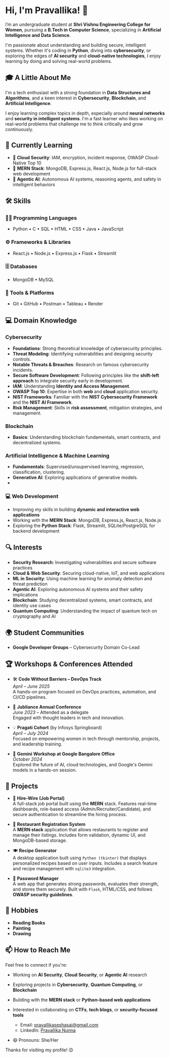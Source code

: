 <!--
### Hi there 👋


**pravallika-nunna/pravallika-nunna** is a ✨ _special_ ✨ repository because its `README.md` (this file) appears on your GitHub profile.

Here are some ideas to get you started:

- 🔭 I’m currently working on ...
- 🌱 I’m currently learning ...
- 👯 I’m looking to collaborate on ...
- 🤔 I’m looking for help with ...
- 💬 Ask me about ...
- 📫 How to reach me: ...
- 😄 Pronouns: ...
- ⚡ Fun fact: ...
-->

# Hi, I'm Pravallika! 👋

I’m an undergraduate student at **Shri Vishnu Engineering College for Women**, pursuing a **B.Tech in Computer Science**, specializing in **Artificial Intelligence and Data Science**.

I'm passionate about understanding and building secure, intelligent systems. Whether it's coding in **Python**, diving into **cybersecurity**, or exploring the edges of **AI security** and **cloud-native technologies**, I enjoy learning by doing and solving real-world problems.

## 🎓 A Little About Me

I'm a tech enthusiast with a strong foundation in **Data Structures and Algorithms**, and a keen interest in **Cybersecurity**, **Blockchain**, and **Artificial Intelligence**.

I enjoy learning complex topics in depth, especially around **neural networks** and **security in intelligent systems**. I'm a fast learner who likes working on real-world problems that challenge me to think critically and grow continuously.

## 🌱 Currently Learning

- 🔐 **Cloud Security**: IAM, encryption, incident response, OWASP Cloud-Native Top 10  
- 🧱 **MERN Stack**: MongoDB, Express.js, React.js, Node.js for full-stack web development  
- 🤖 **Agentic AI**: Autonomous AI systems, reasoning agents, and safety in intelligent behaviors
  

## 🛠️ Skills

### 👩‍💻 Programming Languages  
- Python • C • SQL • HTML • CSS • Java • JavaScript

### ⚙️ Frameworks & Libraries  
- React.js • Node.js • Express.js • Flask • Streamlit

### 🗄️ Databases  
- MongoDB • MySQL

### 🧰 Tools & Platforms  
- Git • GitHub • Postman • Tableau • Render


## 💻 Domain Knowledge  
### Cybersecurity  
- **Foundations**: Strong theoretical knowledge of cybersecurity principles.  
- **Threat Modeling**: Identifying vulnerabilities and designing security controls.  
- **Notable Threats & Breaches**: Research on famous cybersecurity incidents.  
- **Secure Software Development**: Following principles like the **shift-left approach** to integrate security early in development.  
- **IAM**: Understanding **Identity and Access Management**.  
- **OWASP Top 10**: Expertise in both **web** and **cloud** application security.  
- **NIST Frameworks**: Familiar with the **NIST Cybersecurity Framework** and the **NIST AI Framework**.  
- **Risk Management**: Skills in **risk assessment**, mitigation strategies, and management.  

### Blockchain  
- **Basics**: Understanding blockchain fundamentals, smart contracts, and decentralized systems.  

### Artificial Intelligence & Machine Learning  
- **Fundamentals**: Supervised/unsupervised learning, regression, classification, clustering.  
- **Generative AI**: Exploring applications of generative models.
- 
### 💻 Web Development

- Improving my skills in building **dynamic and interactive web applications**
- Working with the **MERN Stack**: MongoDB, Express.js, React.js, Node.js  
- Exploring the **Python Stack**: Flask, Streamlit, SQLite/PostgreSQL for backend development

## 🔍 Interests  

- **Security Research**: Investigating vulnerabilities and secure software practices  
- **Cloud & Web Security**: Securing cloud-native, IoT, and web applications  
- **ML in Security**: Using machine learning for anomaly detection and threat prediction  
- **Agentic AI**: Exploring autonomous AI systems and their safety implications  
- **Blockchain**: Studying decentralized systems, smart contracts, and identity use cases  
- **Quantum Computing**: Understanding the impact of quantum tech on cryptography and AI


## 🌍 Student Communities
- **Google Developer Groups** – Cybersecurity Domain Co-Lead

## 🏆 Workshops & Conferences Attended

- 🛠️ **Code Without Barriers – DevOps Track**  
  *April – June 2025*  
  A hands-on program focused on DevOps practices, automation, and CI/CD pipelines.

- 🧠 **Jubliance Annual Conference**  
  *June 2023* – Attended as a delegate  
  Engaged with thought leaders in tech and innovation.

- 💡 **Pragati Cohort** (by Infosys Springboard)  
  *April – July 2024*  
  Focused on empowering women in tech through mentorship, projects, and leadership training.

- 🌈 **Gemini Workshop at Google Bangalore Office**  
  *October 2024*  
  Explored the future of AI, cloud technologies, and Google's Gemini models in a hands-on session.


## 🚀 Projects

- 💼 **Hire-Wire (Job Portal)**  
  A full-stack job portal built using the **MERN** stack. Features real-time dashboards, role-based access (Admin/Recruiter/Candidate), and secure authentication to streamline the hiring process.

- 🍴 **Restaurant Registration System**  
  A **MERN stack** application that allows restaurants to register and manage their listings. Includes form validation, dynamic UI, and MongoDB-based storage.

- 🍽️ **Recipe Generator**  
  A desktop application built using `Python (tkinter)` that displays personalized recipes based on user inputs. Includes a search feature and recipe management with `sqlite3` integration.

- 🔐 **Password Manager**  
  A web app that generates strong passwords, evaluates their strength, and stores them securely. Built with `Flask`, HTML/CSS, and follows **OWASP security guidelines**.


## 🎨 Hobbies
- **Reading Books**
- **Painting**
- **Drawing**

## 📫 How to Reach Me

Feel free to connect if you're:

- Working on **AI Security**, **Cloud Security**, or **Agentic AI** research  
- Exploring projects in **Cybersecurity**, **Quantum Computing**, or **Blockchain**  
- Building with the **MERN stack** or **Python-based web applications**  
- Interested in collaborating on **CTFs**, **tech blogs**, or **security-focused tools**

  - Email: pravallikaseshasai@gmail.com
  - LinkedIn: [Pravallika Nunna](https://www.linkedin.com/in/pravallika-nunna-15a539255/)

- 😄 Pronouns: She/Her

Thanks for visiting my profile! 😊
